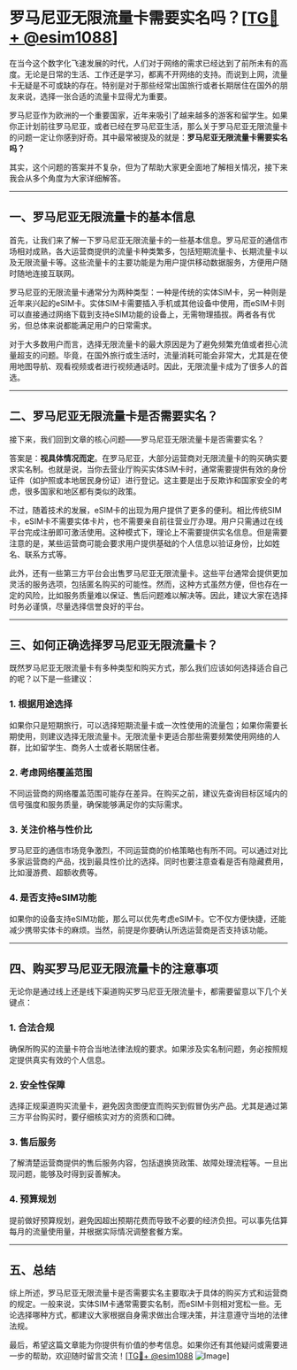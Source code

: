 # 罗马尼亚无限流量卡需要实名吗？[[TG💪+ @esim1088](https://t.me/s/esim1088)]

在当今这个数字化飞速发展的时代，人们对于网络的需求已经达到了前所未有的高度。无论是日常的生活、工作还是学习，都离不开网络的支持。而说到上网，流量卡无疑是不可或缺的存在。特别是对于那些经常出国旅行或者长期居住在国外的朋友来说，选择一张合适的流量卡显得尤为重要。

罗马尼亚作为欧洲的一个重要国家，近年来吸引了越来越多的游客和留学生。如果你正计划前往罗马尼亚，或者已经在罗马尼亚生活，那么关于罗马尼亚无限流量卡的问题一定让你感到好奇。其中最常被提及的就是：**罗马尼亚无限流量卡需要实名吗？**

其实，这个问题的答案并不复杂，但为了帮助大家更全面地了解相关情况，接下来我会从多个角度为大家详细解答。

---

## 一、罗马尼亚无限流量卡的基本信息

首先，让我们来了解一下罗马尼亚无限流量卡的一些基本信息。罗马尼亚的通信市场相对成熟，各大运营商提供的流量卡种类繁多，包括短期流量卡、长期流量卡以及无限流量卡等。这些流量卡的主要功能是为用户提供移动数据服务，方便用户随时随地连接互联网。

罗马尼亚的无限流量卡通常分为两种类型：一种是传统的实体SIM卡，另一种则是近年来兴起的eSIM卡。实体SIM卡需要插入手机或其他设备中使用，而eSIM卡则可以直接通过网络下载到支持eSIM功能的设备上，无需物理插拔。两者各有优劣，但总体来说都能满足用户的日常需求。

对于大多数用户而言，选择无限流量卡的最大原因是为了避免频繁充值或者担心流量超支的问题。毕竟，在国外旅行或生活时，流量消耗可能会非常大，尤其是在使用地图导航、观看视频或者进行视频通话时。因此，无限流量卡成为了很多人的首选。

---

## 二、罗马尼亚无限流量卡是否需要实名？

接下来，我们回到文章的核心问题——罗马尼亚无限流量卡是否需要实名？

答案是：**视具体情况而定**。在罗马尼亚，大部分运营商对无限流量卡的购买确实要求实名制。也就是说，当你去营业厅购买实体SIM卡时，通常需要提供有效的身份证件（如护照或本地居民身份证）进行登记。这主要是出于反欺诈和国家安全的考虑，很多国家和地区都有类似的政策。

不过，随着技术的发展，eSIM卡的出现为用户提供了更多的便利。相比传统SIM卡，eSIM卡不需要实体卡片，也不需要亲自前往营业厅办理。用户只需通过在线平台完成注册即可激活使用。这种模式下，理论上不需要提供实名信息。但是需要注意的是，某些运营商可能会要求用户提供基础的个人信息以验证身份，比如姓名、联系方式等。

此外，还有一些第三方平台会出售罗马尼亚无限流量卡。这些平台通常会提供更加灵活的服务选项，包括匿名购买的可能性。然而，这种方式虽然方便，但也存在一定的风险，比如服务质量难以保证、售后问题难以解决等。因此，建议大家在选择时务必谨慎，尽量选择信誉良好的平台。

---

## 三、如何正确选择罗马尼亚无限流量卡？

既然罗马尼亚无限流量卡有多种类型和购买方式，那么我们应该如何选择适合自己的呢？以下是一些建议：

### 1. 根据用途选择
如果你只是短期旅行，可以选择短期流量卡或一次性使用的流量包；如果你需要长期使用，则建议选择无限流量卡。无限流量卡更适合那些需要频繁使用网络的人群，比如留学生、商务人士或者长期居住者。

### 2. 考虑网络覆盖范围
不同运营商的网络覆盖范围可能存在差异。在购买之前，建议先查询目标区域内的信号强度和服务质量，确保能够满足你的实际需求。

### 3. 关注价格与性价比
罗马尼亚的通信市场竞争激烈，不同运营商的价格策略也有所不同。可以通过对比多家运营商的产品，找到最具性价比的选择。同时也要注意查看是否有隐藏费用，比如漫游费、超额收费等。

### 4. 是否支持eSIM功能
如果你的设备支持eSIM功能，那么可以优先考虑eSIM卡。它不仅方便快捷，还能减少携带实体卡的麻烦。当然，前提是你要确认所选运营商是否支持该功能。

---

## 四、购买罗马尼亚无限流量卡的注意事项

无论你是通过线上还是线下渠道购买罗马尼亚无限流量卡，都需要留意以下几个关键点：

### 1. 合法合规
确保所购买的流量卡符合当地法律法规的要求。如果涉及实名制问题，务必按照规定提供真实有效的个人信息。

### 2. 安全性保障
选择正规渠道购买流量卡，避免因贪图便宜而购买到假冒伪劣产品。尤其是通过第三方平台购买时，要仔细核实对方的资质和口碑。

### 3. 售后服务
了解清楚运营商提供的售后服务内容，包括退换货政策、故障处理流程等。一旦出现问题，能够及时得到妥善解决。

### 4. 预算规划
提前做好预算规划，避免因超出预期花费而导致不必要的经济负担。可以事先估算每月的流量使用量，并根据实际情况调整套餐方案。

---

## 五、总结

综上所述，罗马尼亚无限流量卡是否需要实名主要取决于具体的购买方式和运营商的规定。一般来说，实体SIM卡通常需要实名制，而eSIM卡则相对宽松一些。无论选择哪种方式，都建议大家根据自身需求做出合理决策，并注意遵守当地的法律法规。

最后，希望这篇文章能为你提供有价值的参考信息。如果你还有其他疑问或需要进一步的帮助，欢迎随时留言交流！[[TG💪+ @esim1088](https://t.me/s/esim1088) ![Image](https://i.postimg.cc/4NQfJmqS/Snipaste-2025-05-13-00-14-12.png)]